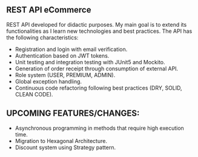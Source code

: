 ## REST API eCommerce
REST API developed for didactic purposes.
My main goal is to extend its functionalities as I learn new technologies and best practices. The API has the following characteristics:

* Registration and login with email verification.
* Authentication based on JWT tokens.
* Unit testing and integration testing with JUnit5 and Mockito.
* Generation of order receipt through consumption of external API.
* Role system (USER, PREMIUM, ADMIN).
* Global exception handling.
* Continuous code refactoring following best practices (DRY, SOLID, CLEAN CODE).
  
## UPCOMING FEATURES/CHANGES:
* Asynchronous programming in methods that require high execution time.
* Migration to Hexagonal Architecture.
* Discount system using Strategy pattern.
